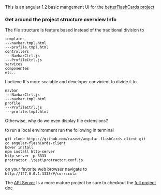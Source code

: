 
This Is an angular 1.2 basic mangement UI for the [betterFlashCards project](https://github.com/razawi/betterFlashCards) 



### Get around the project structure overview Info

The file structure Is feature based Instead of the traditional division to 
```
templates 
---navbar.tmpl.html
---profile.tmpl.html
controllers
---NavbarCtrl.js
---ProfileCtrl.js
services 
componentes 
etc..
```
I believe It's more scalable and developer convinient to divide it to
```
navbar
---NavbarCtrl.js
---navbar.tmpl.html
profile
---ProfileCtrl.js
---profile.tmpl.html
```

Otherwise, why do we even display file extensions?

to run a local environment run the following in terminal
```
git clone https://github.com/razawi/angular-flashCards-client.git
cd angular-flashCards-client
bower install
npm install http-server
http-server -p 3333
protractor .\test\protractor.conf.js
```

on your favorite web browser navigate to 
```http://127.0.0.1:3333/#/curricula```

The [API Server](https://github.com/razawi/flash-cards-server) Is a more mature project 
be sure to checkout the [full project doc](https://github.com/razawi/betterFlashCards)